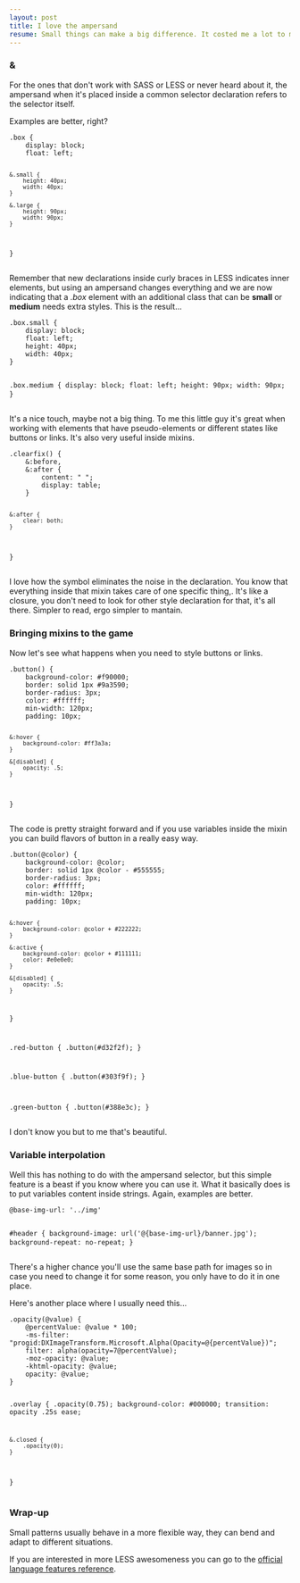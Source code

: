 ```yaml
---
layout: post
title: I love the ampersand
resume: Small things can make a big difference. It costed me a lot to move from plain CSS to preprocessors languages, but somehow LESS convinced me and its little shorcuts are the way I enjoy the most and the ampersand is one of those small things.
---
```


### &amp;

For the ones that don't work with SASS or LESS or never heard about it, the ampersand when it's placed inside a common selector declaration refers to the selector itself.

Examples are better, right?

<div class="highlight"><pre>
<code>.box {
    display: block;
    float: left;

    &.small {
        height: 40px;
        width: 40px;
    }

    &.large {
        height: 90px;
        width: 90px;
    }
}</code>
</pre></div>

Remember that new declarations inside curly braces in LESS indicates inner elements, but using an ampersand changes everything and we are now indicating that a *.box* element with an additional class that can be **small** or **medium** needs extra styles. This is the result...

<div class="highlight"><pre>
<code>.box.small {
    display: block;
    float: left;
    height: 40px;
    width: 40px;
}

.box.medium {
    display: block;
    float: left;
    height: 90px;
    width: 90px;
}</code>
</pre></div>

It's a nice touch, maybe not a big thing. To me this little guy it's great when working with elements that have pseudo-elements or different states like buttons or links. It's also very useful inside mixins.

<div class="highlight"><pre>
<code>.clearfix() {
    &:before,
    &:after {
        content: " ";
        display: table;
    }

    &:after {
        clear: both;
    }
}</code>
</pre></div>

I love how the symbol eliminates the noise in the declaration. You know that everything inside that mixin takes care of one specific thing,. It's like a closure, you don't need to look for other style declaration for that, it's all there. Simpler to read, ergo simpler to mantain.


### Bringing mixins to the game

Now let's see what happens when you need to style buttons or links.

<div class="highlight"><pre>
<code>.button() {
    background-color: #f90000;
    border: solid 1px #9a3590;
    border-radius: 3px;
    color: #ffffff;
    min-width: 120px;
    padding: 10px;

    &:hover {
        background-color: #ff3a3a;
    }

    &[disabled] {
        opacity: .5;
    }
}</code>
</pre></div>

The code is pretty straight forward and if you use variables inside the mixin you can build flavors of button in a really easy way.

<div class="highlight"><pre>
<code>.button(@color) {
    background-color: @color;
    border: solid 1px @color - #555555;
    border-radius: 3px;
    color: #ffffff;
    min-width: 120px;
    padding: 10px;

    &:hover {
        background-color: @color + #222222;
    }

    &:active {
        background-color: @color + #111111;
        color: #e0e0e0;
    }

    &[disabled] {
        opacity: .5;
    }
}

.red-button {
    .button(#d32f2f);
}

.blue-button {
    .button(#303f9f);
}

.green-button {
    .button(#388e3c);
}</code>
</pre></div>

I don't know you but to me that's beautiful.


### Variable interpolation

Well this has nothing to do with the ampersand selector, but this simple feature is a beast if you know where you can use it. What it basically does is to put variables content inside strings. Again, examples are better.

<div class="highlight"><pre>
<code>@base-img-url: '../img'

#header {
    background-image: url('@{base-img-url}/banner.jpg');
    background-repeat: no-repeat;
}</code>
</pre></div>

There's a higher chance you'll use the same base path for images so in case you need to change it for some reason, you only have to do it in one place.

Here's another place where I usually need this...

<div class="highlight"><pre>
<code>.opacity(@value) {
    @percentValue: @value * 100;
    -ms-filter: "progid:DXImageTransform.Microsoft.Alpha(Opacity=@{percentValue})";
    filter: alpha(opacity=7@percentValue);
    -moz-opacity: @value;
    -khtml-opacity: @value;
    opacity: @value;
}

.overlay {
    .opacity(0.75);
    background-color: #000000;
    transition: opacity .25s ease; 

    &.closed {
        .opacity(0);
    }
}</code>
</pre></div>


### Wrap-up

Small patterns usually behave in a more flexible way, they can bend and adapt to different situations.

If you are interested in more LESS awesomeness you can go to the <a href="http://lesscss.org/features/" target="_blank">official language features reference</a>.